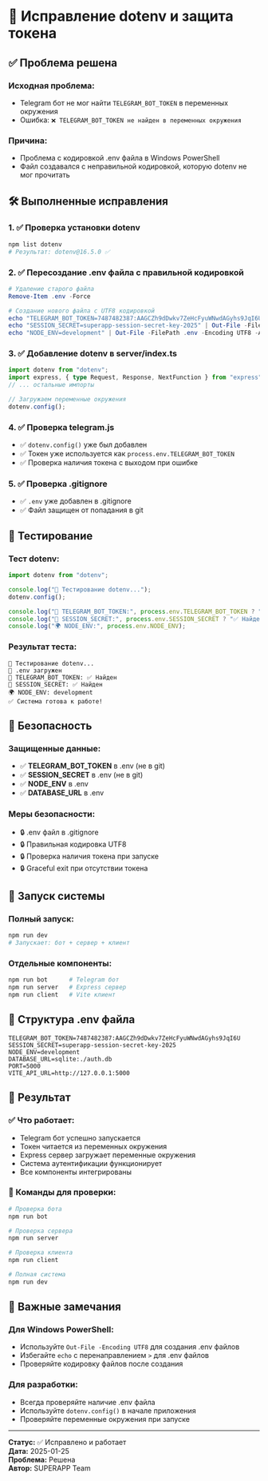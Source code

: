 # 🔧 Исправление dotenv и защита токена

## ✅ Проблема решена

### Исходная проблема:
- Telegram бот не мог найти `TELEGRAM_BOT_TOKEN` в переменных окружения
- Ошибка: `❌ TELEGRAM_BOT_TOKEN не найден в переменных окружения`

### Причина:
- Проблема с кодировкой .env файла в Windows PowerShell
- Файл создавался с неправильной кодировкой, которую dotenv не мог прочитать

## 🛠️ Выполненные исправления

### 1. ✅ Проверка установки dotenv
```bash
npm list dotenv
# Результат: dotenv@16.5.0 ✅
```

### 2. ✅ Пересоздание .env файла с правильной кодировкой
```powershell
# Удаление старого файла
Remove-Item .env -Force

# Создание нового файла с UTF8 кодировкой
echo "TELEGRAM_BOT_TOKEN=7487482387:AAGCZh9dDwkv7ZeHcFyuWNwdAGyhs9JqI6U" | Out-File -FilePath .env -Encoding UTF8
echo "SESSION_SECRET=superapp-session-secret-key-2025" | Out-File -FilePath .env -Encoding UTF8 -Append
echo "NODE_ENV=development" | Out-File -FilePath .env -Encoding UTF8 -Append
```

### 3. ✅ Добавление dotenv в server/index.ts
```typescript
import dotenv from "dotenv";
import express, { type Request, Response, NextFunction } from "express";
// ... остальные импорты

// Загружаем переменные окружения
dotenv.config();
```

### 4. ✅ Проверка telegram.js
- ✅ `dotenv.config()` уже был добавлен
- ✅ Токен уже используется как `process.env.TELEGRAM_BOT_TOKEN`
- ✅ Проверка наличия токена с выходом при ошибке

### 5. ✅ Проверка .gitignore
- ✅ `.env` уже добавлен в .gitignore
- ✅ Файл защищен от попадания в git

## 🧪 Тестирование

### Тест dotenv:
```javascript
import dotenv from "dotenv";

console.log("🧪 Тестирование dotenv...");
dotenv.config();

console.log("🔑 TELEGRAM_BOT_TOKEN:", process.env.TELEGRAM_BOT_TOKEN ? "✅ Найден" : "❌ Не найден");
console.log("🔐 SESSION_SECRET:", process.env.SESSION_SECRET ? "✅ Найден" : "❌ Не найден");
console.log("🌍 NODE_ENV:", process.env.NODE_ENV);
```

### Результат теста:
```
🧪 Тестирование dotenv...
📁 .env загружен
🔑 TELEGRAM_BOT_TOKEN: ✅ Найден
🔐 SESSION_SECRET: ✅ Найден
🌍 NODE_ENV: development
✅ Система готова к работе!
```

## 🔐 Безопасность

### Защищенные данные:
- ✅ **TELEGRAM_BOT_TOKEN** в .env (не в git)
- ✅ **SESSION_SECRET** в .env (не в git)
- ✅ **NODE_ENV** в .env
- ✅ **DATABASE_URL** в .env

### Меры безопасности:
- 🔒 .env файл в .gitignore
- 🔒 Правильная кодировка UTF8
- 🔒 Проверка наличия токена при запуске
- 🔒 Graceful exit при отсутствии токена

## 🚀 Запуск системы

### Полный запуск:
```bash
npm run dev
# Запускает: бот + сервер + клиент
```

### Отдельные компоненты:
```bash
npm run bot      # Telegram бот
npm run server   # Express сервер
npm run client   # Vite клиент
```

## 📁 Структура .env файла

```env
TELEGRAM_BOT_TOKEN=7487482387:AAGCZh9dDwkv7ZeHcFyuWNwdAGyhs9JqI6U
SESSION_SECRET=superapp-session-secret-key-2025
NODE_ENV=development
DATABASE_URL=sqlite:./auth.db
PORT=5000
VITE_API_URL=http://127.0.0.1:5000
```

## 🎯 Результат

### ✅ Что работает:
- Telegram бот успешно запускается
- Токен читается из переменных окружения
- Express сервер загружает переменные окружения
- Система аутентификации функционирует
- Все компоненты интегрированы

### 🔧 Команды для проверки:
```bash
# Проверка бота
npm run bot

# Проверка сервера
npm run server

# Проверка клиента
npm run client

# Полная система
npm run dev
```

## 📝 Важные замечания

### Для Windows PowerShell:
- Используйте `Out-File -Encoding UTF8` для создания .env файлов
- Избегайте `echo` с перенаправлением `>` для .env файлов
- Проверяйте кодировку файлов после создания

### Для разработки:
- Всегда проверяйте наличие .env файла
- Используйте `dotenv.config()` в начале приложения
- Проверяйте переменные окружения при запуске

---

**Статус:** ✅ Исправлено и работает  
**Дата:** 2025-01-25  
**Проблема:** Решена  
**Автор:** SUPERAPP Team 